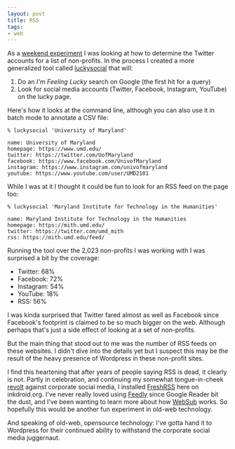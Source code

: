 ```yaml
---
layout: post
title: RSS
tags:
- web
---
```


As a [weekend experiment] I was looking at how to determine the Twitter accounts
for a list of non-profits. In the process I created a more generalized tool
called [luckysocial] that will:

1. Do an *I'm Feeling Lucky* search on Google (the first hit for a query)
2. Look for social media accounts (Twitter, Facebook, Instagram, YouTube) on the
   lucky page.

Here's how it looks at the command line, although you can also use it in batch
mode to annotate a CSV file:

```text
% luckysocial 'University of Maryland'

name: University of Maryland
homepage: https://www.umd.edu/
twitter: https://twitter.com/UofMaryland
facebook: https://www.facebook.com/UnivofMaryland
instagram: https://www.instagram.com/univofmaryland
youtube: https://www.youtube.com/user/UMD2101
```

While I was at it I thought it could be fun  to look for an RSS feed on the page
too:

```text
% luckysocial 'Maryland Institute for Technology in the Humanities'

name: Maryland Institute for Technology in the Humanities
homepage: https://mith.umd.edu/
twitter: https://twitter.com/umd_mith
rss: https://mith.umd.edu/feed/
```

Running the tool over the 2,023 non-profits I was working with I was surprised a
bit by the coverage:

* Twitter: 68%
* Facebook: 72%
* Instagram: 54%
* YouTube: 18%
* RSS: 56%

I was kinda surprised that Twitter fared almost as well as Facebook since
Facebook's footprint is claimed to be so much bigger on the web. Although
perhaps that's just a side effect of looking at a set of non-profits.

But the main thing that stood out to me was the number of RSS feeds on these
websites.  I didn't dive into the details yet but I suspect this may be the
result of the heavy presence of Wordpress in these non-profit sites.

I find this heartening that after years of people saying RSS is dead, it clearly
is not. Partly in celebration, and continuing my somewhat tongue-in-cheek
[revolt] against corporate social media, I installed [FreshRSS] here on
inkdroid.org.  I've never really loved using [Feedly] since Google Reader bit
the dust, and I've been wanting to learn more about how [WebSub] works. So
hopefully this would be another fun experiment in old-web technology.

And speaking of old-web, opensource technology: I've gotta hand it to Wordpress
for their continued ability to withstand the corporate social media juggernaut.

[weekend experiment]: https://inkdroid.org/2020/09/05/organizations-on-twitter/
[luckysocial]: https://github.com/edsu/luckysocial
[FreshRSS]: https://www.freshrss.org/
[WebSub]: https://www.w3.org/TR/websub/
[revolt]: https://inkdroid.org/2020/08/27/twitter/
[Feedly]: https://feedly.com/
